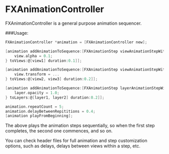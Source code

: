 # FXAnimationController
FXAnimationController is a general purpose animation sequencer.

###Usage:
``` objective-c
FXAnimationController *animation = [FXAnimationController new];

[animation addAnimationToSequence:[FXAnimationStep viewAnimationStepWithBlock:^(UIView *view, CGFloat duration){
	view.alpha = 0.1;
} toViews:@[view1] duration:0.1]];

[animation addAnimationToSequence:[FXAnimationStep viewAnimationStepWithBlock:^(UIView *view, CGFloat duration){
	view.transform = ...
} toViews:@[view2, view3] duration:0.2]];

[animation addAnimationToSequence:[FXAnimationStep layerAnimationStepWithBlock:^(CALayer *layer, CGFloat duration){
	layer.opacity = 1.0;
} toLayers:@[layer1, layer2] duration:0.2]];

animation.repeatCount = 5;
animation.delayBetweenRepititions = 0.4;
[animation playFromBeginning];
```
The above plays the animation steps sequentially, so when the first step completes, the second one commences, and so on.

You can check header files for full animation and step customization options, such as delays, delays between views within a step, etc.